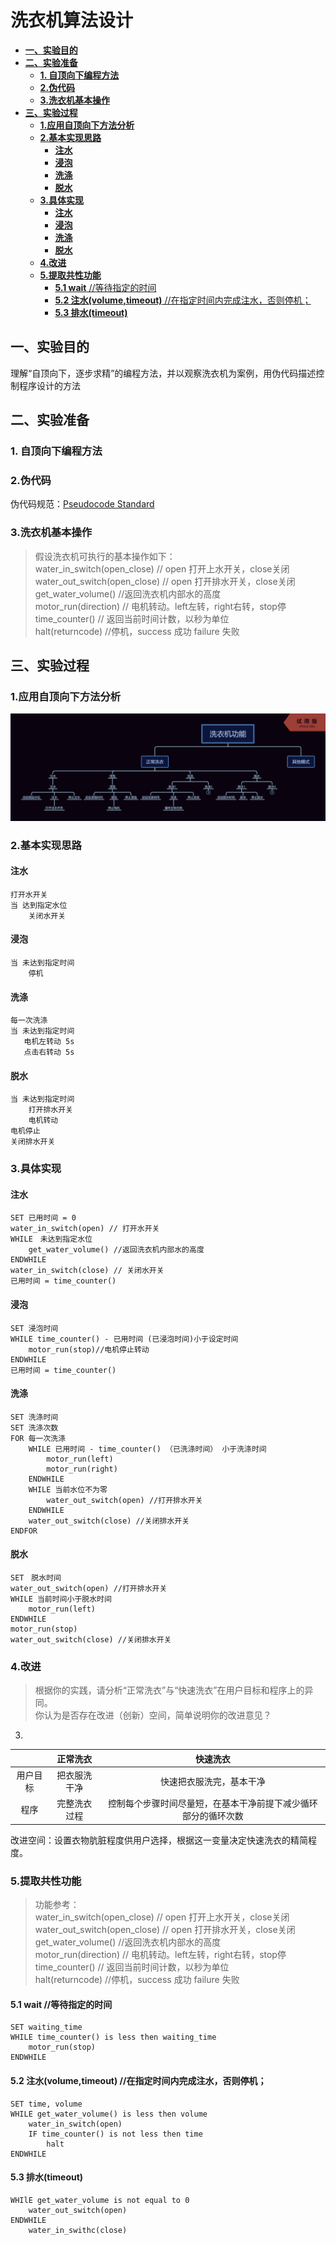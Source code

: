 # **洗衣机算法设计**

- [**一、实验目的**](#一实验目的)
- [**二、实验准备**](#二实验准备)
     - [**1. 自顶向下编程方法**](#1-自顶向下编程方法)
     - [**2.伪代码**](#2伪代码)    
     - [**3.洗衣机基本操作**](#3洗衣机基本操作)   
- [**三、实验过程**](#三实验过程)   
     - [**1.应用自顶向下方法分析**](#1应用自顶向下方法分析)    
     - [**2.基本实现思路**](#2基本实现思路)       
         - [**注水**](#注水)  
         - [**浸泡**](#浸泡)  
         - [**洗涤**](#洗涤)            
         - [**脱水**](#脱水)        
     - [**3.具体实现**](#3具体实现)          
         - [**注水**](#注水-1)    
         - [**浸泡**](#浸泡-1)           
         - [**洗涤**](#洗涤-1)           
         - [**脱水**](#脱水-1)      
     - [**4.改进**](#4改进)       
     - [**5.提取共性功能**](#5提取共性功能)      
         - [**5.1 wait** //等待指定的时间](#51-wait-等待指定的时间)            
         - [**5.2 注水(volume,timeout)** //在指定时间内完成注水，否则停机；](#52-注水volumetimeout-在指定时间内完成注水否则停机)           
         - [**5.3 排水(timeout)**](#53-排水timeout)

         

## **一、实验目的**
理解“自顶向下，逐步求精”的编程方法，并以观察洗衣机为案例，用伪代码描述控制程序设计的方法
## **二、实验准备**
### **1. 自顶向下编程方法**

### **2.伪代码**
伪代码规范：[Pseudocode Standard](http://users.csc.calpoly.edu/~jdalbey/SWE/pdl_std.html)

### **3.洗衣机基本操作**
>假设洗衣机可执行的基本操作如下：  
water_in_switch(open_close) // open 打开上水开关，close关闭  
water_out_switch(open_close) // open 打开排水开关，close关闭  
get_water_volume() //返回洗衣机内部水的高度  
motor_run(direction) // 电机转动。left左转，right右转，stop停  
time_counter() // 返回当前时间计数，以秒为单位  
halt(returncode) //停机，success 成功 failure 失败  

## **三、实验过程**

### **1.应用自顶向下方法分析**
![](images\lab09-洗衣机功能.png)

### **2.基本实现思路**
#### **注水**
```
打开水开关
当 达到指定水位
    关闭水开关
```

#### **浸泡**
```
当 未达到指定时间
    停机
```

#### **洗涤**
 ```
 每一次洗涤
 当 未达到指定时间
    电机左转动 5s
    点击右转动 5s
 ```

#### **脱水**
```
当 未达到指定时间
    打开排水开关
    电机转动
电机停止
关闭排水开关
```


### **3.具体实现**

#### **注水**
```
SET 已用时间 = 0
water_in_switch(open) // 打开水开关  
WHILE　未达到指定水位
    get_water_volume() //返回洗衣机内部水的高度  
ENDWHILE
water_in_switch(close) // 关闭水开关
已用时间 = time_counter() 
```

#### **浸泡**
```
SET 浸泡时间
WHILE time_counter() - 已用时间 (已浸泡时间)小于设定时间
    motor_run(stop)//电机停止转动
ENDWHILE
已用时间 = time_counter() 
```
#### **洗涤**
```
SET 洗涤时间
SET 洗涤次数
FOR 每一次洗涤
    WHILE 已用时间 - time_counter() （已洗涤时间） 小于洗涤时间
        motor_run(left)
        motor_run(right)
    ENDWHILE
    WHILE 当前水位不为零
        water_out_switch(open) //打开排水开关
    ENDWHILE
    water_out_switch(close) //关闭排水开关
ENDFOR
```
#### **脱水**
```
SET　脱水时间
water_out_switch(open) //打开排水开关
WHILE 当前时间小于脱水时间
    motor_run(left)
ENDWHILE
motor_run(stop)
water_out_switch(close) //关闭排水开关
```


### **4.改进**
>根据你的实践，请分析“正常洗衣”与“快速洗衣”在用户目标和程序上的异同。  
你认为是否存在改进（创新）空间，简单说明你的改进意见？  


3.

|          |   正常洗衣   |                           快速洗衣                            |
|:--------:|:--------:|:---------------------------------------------------------:|
| 用户目标 | 把衣服洗干净 |                    快速把衣服洗完，基本干净                    |
|   程序   | 完整洗衣过程 | 控制每个步骤时间尽量短，在基本干净前提下减少循环部分的循环次数 |


改进空间：设置衣物肮脏程度供用户选择，根据这一变量决定快速洗衣的精简程度。


### **5.提取共性功能**

>功能参考：  
water_in_switch(open_close) // open 打开上水开关，close关闭  
water_out_switch(open_close) // open 打开排水开关，close关闭  
get_water_volume() //返回洗衣机内部水的高度  
motor_run(direction) // 电机转动。left左转，right右转，stop停  
time_counter() // 返回当前时间计数，以秒为单位  
halt(returncode) //停机，success 成功 failure 失败 

#### **5.1 wait** //等待指定的时间
```
SET waiting_time
WHILE time_counter() is less then waiting_time
    motor_run(stop)
ENDWHILE
```

#### **5.2 注水(volume,timeout)** //在指定时间内完成注水，否则停机； 
```
SET time, volume
WHILE get_water_volume() is less then volume
    water_in_switch(open)
    IF time_counter() is not less then time
        halt
ENDWHILE
```

#### **5.3 排水(timeout)**
```
WHIlE get_water_volume is not equal to 0
    water_out_switch(open)
ENDWHILE
    water_in_swithc(close)
```
